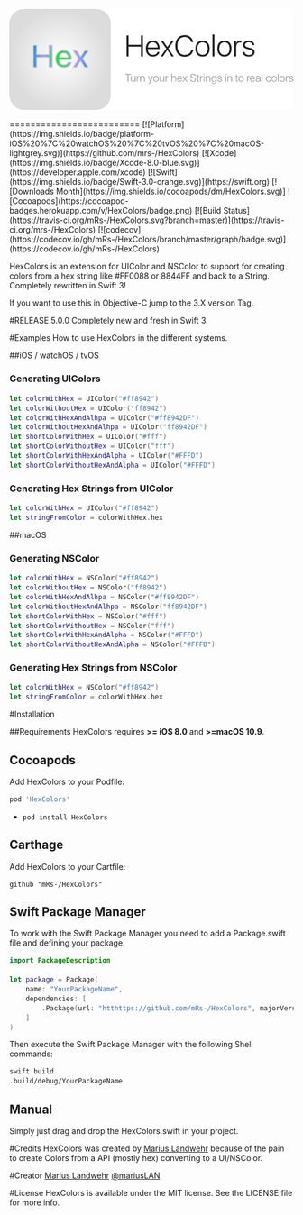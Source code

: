 <p align="center">
    <img src="HexColors.png" alt="HexColors" title="HexColors">
</p>
=========================
[![Platform](https://img.shields.io/badge/platform-iOS%20%7C%20watchOS%20%7C%20tvOS%20%7C%20macOS-lightgrey.svg)](https://github.com/mrs-/HexColors)
[![Xcode](https://img.shields.io/badge/Xcode-8.0-blue.svg)](https://developer.apple.com/xcode)
[![Swift](https://img.shields.io/badge/Swift-3.0-orange.svg)](https://swift.org)
[![Downloads Month](https://img.shields.io/cocoapods/dm/HexColors.svg)]
![Cocoapods](https://cocoapod-badges.herokuapp.com/v/HexColors/badge.png)
[![Build Status](https://travis-ci.org/mRs-/HexColors.svg?branch=master)](https://travis-ci.org/mrs-/HexColors)
[![codecov](https://codecov.io/gh/mRs-/HexColors/branch/master/graph/badge.svg)](https://codecov.io/gh/mRs-/HexColors)

HexColors is an extension for UIColor and NSColor to support for creating colors from a hex string like #FF0088 or 8844FF and back to a String. Completely rewritten in Swift 3!

If you want to use this in Objective-C jump to the 3.X version Tag.

#RELEASE 5.0.0
Completely new and fresh in Swift 3. 

#Examples
How to use HexColors in the different systems.

##iOS / watchOS / tvOS

### Generating UIColors

``` swift
let colorWithHex = UIColor("#ff8942")
let colorWithoutHex = UIColor("ff8942")
let colorWithHexAndAlhpa = UIColor("#ff8942DF")
let colorWithoutHexAndAlhpa = UIColor("ff8942DF")
let shortColorWithHex = UIColor("#fff")
let shortColorWithoutHex = UIColor("fff")
let shortColorWithHexAndAlpha = UIColor("#FFFD")
let shortColorWithoutHexAndAlpha = UIColor("#FFFD")
```

### Generating Hex Strings from UIColor
``` swift
let colorWithHex = UIColor("#ff8942")
let stringFromColor = colorWithHex.hex
```

##macOS

### Generating NSColor
``` swift
let colorWithHex = NSColor("#ff8942")
let colorWithoutHex = NSColor("ff8942")
let colorWithHexAndAlhpa = NSColor("#ff8942DF")
let colorWithoutHexAndAlhpa = NSColor("ff8942DF")
let shortColorWithHex = NSColor("#fff")
let shortColorWithoutHex = NSColor("fff")
let shortColorWithHexAndAlpha = NSColor("#FFFD")
let shortColorWithoutHexAndAlpha = NSColor("#FFFD")
```

### Generating Hex Strings from NSColor
``` swift
let colorWithHex = NSColor("#ff8942")
let stringFromColor = colorWithHex.hex
```

#Installation

##Requirements
HexColors requires **>= iOS 8.0** and **>=macOS 10.9**.

## Cocoapods
Add HexColors to your Podfile:
``` ruby
pod 'HexColors'
```
* `pod install HexColors`

## Carthage
Add HexColors to your Cartfile:
```
github "mRs-/HexColors"
```

## Swift Package Manager
To work with the Swift Package Manager you need to add a Package.swift file and defining your package.

``` swift
import PackageDescription

let package = Package(
    name: "YourPackageName",
    dependencies: [
        .Package(url: "htthttps://github.com/mRs-/HexColors", majorVersion: 5),
    ]
)
```

Then execute the Swift Package Manager with the following Shell commands:
``` bash
swift build
.build/debug/YourPackageName
``` 

## Manual
Simply just drag and drop the HexColors.swift in your project.

#Credits
HexColors was created by [Marius Landwehr](https://github.com/mRs-) because of the pain to create Colors from a API (mostly hex) converting to a UI/NSColor.

#Creator
[Marius Landwehr](https://github.com/mRs-) [@mariusLAN](https://twitter.com/mariusLAN)

#License
HexColors is available under the MIT license. See the LICENSE file for more info.
